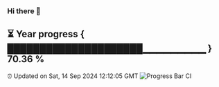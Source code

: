 ### Hi there 👋
⏳ Year progress { █████████████████████▁▁▁▁▁▁▁▁▁ } 70.36 %
---
⏰ Updated on Sat, 14 Sep 2024 12:12:05 GMT
![Progress Bar CI](https://github.com/Moyi321/Moyi321/workflows/Progress%20Bar%20CI/badge.svg)
